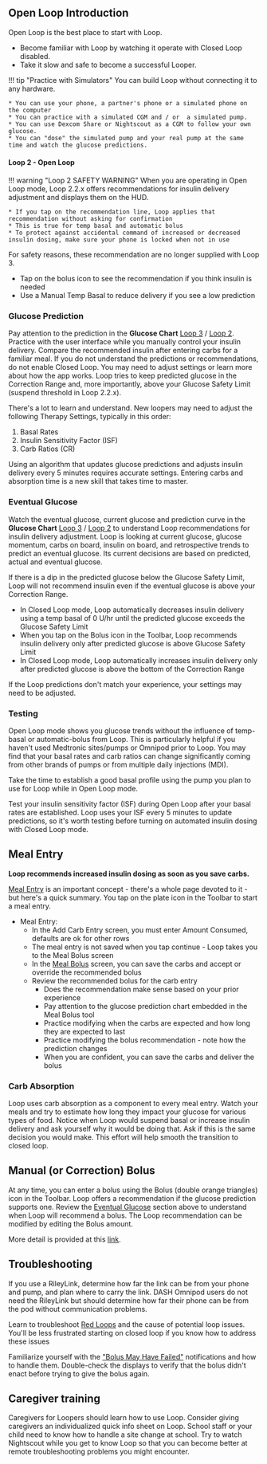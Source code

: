 ## Open Loop Introduction

Open Loop is the best place to start with Loop.

* Become familiar with Loop by watching it operate with Closed Loop disabled.
* Take it slow and safe to become a successful Looper.

!!! tip "Practice with Simulators"
    You can build Loop without connecting it to any hardware.

    * You can use your phone, a partner's phone or a simulated phone on the computer
    * You can practice with a simulated CGM and / or  a simulated pump.
    * You can use Dexcom Share or Nightscout as a CGM to follow your own glucose.
    * You can "dose" the simulated pump and your real pump at the same time and watch the glucose predictions.

#### Loop 2 - Open Loop

!!! warning "Loop 2 SAFETY WARNING"
    When you are operating in Open Loop mode, Loop 2.2.x offers recommendations for insulin delivery adjustment and displays them on the HUD.

    * If you tap on the recommendation line, Loop applies that recommendation without asking for confirmation
    * This is true for temp basal and automatic bolus
    * To protect against accidental command of increased or decreased insulin dosing, make sure your phone is locked when not in use

For safety reasons, these recommendation are no longer supplied with Loop 3. 

* Tap on the bolus icon to see the recommendation if you think insulin is needed
* Use a Manual Temp Basal to reduce delivery if you see a low prediction

### Glucose Prediction

Pay attention to the prediction in the **Glucose Chart** [Loop 3](../../loop-3/displays_v3.md#glucose-chart) / [Loop 2](../loop-settings/displays.md#glucose-chart). Practice with the user interface while you manually control your insulin delivery. Compare the recommended insulin after entering carbs for a familiar meal. If you do not understand the predictions or recommendations, do not enable Closed Loop. You may need to adjust settings or learn more about how the app works. Loop tries to keep predicted glucose in the Correction Range and, more importantly, above your Glucose Safety Limit (suspend threshold in Loop 2.2.x).

There's a lot to learn and understand. New loopers may need to adjust the following Therapy Settings, typically in this order:

1. Basal Rates
1. Insulin Sensitivity Factor (ISF)
1. Carb Ratios (CR)

Using an algorithm that updates glucose predictions and adjusts insulin delivery every 5 minutes requires accurate settings. Entering carbs and absorption time is a new skill that takes time to master.

### Eventual Glucose

Watch the eventual glucose, current glucose and prediction curve in the **Glucose Chart** [Loop 3](../../loop-3/displays_v3.md#glucose-chart) / [Loop 2](../loop-settings/displays.md#glucose-chart) to understand Loop recommendations for insulin delivery adjustment.  Loop is looking at current glucose, glucose momentum, carbs on board, insulin on board, and retrospective trends to predict an eventual glucose.  Its current decisions are based on predicted, actual and eventual glucose.

If there is a dip in the predicted glucose below the Glucose Safety Limit, Loop will not recommend insulin even if the eventual glucose is above your Correction Range.

* In Closed Loop mode, Loop automatically decreases insulin delivery using a temp basal of 0 U/hr until the predicted glucose exceeds the Glucose Safety Limit
* When you tap on the Bolus icon in the Toolbar, Loop recommends insulin delivery only after predicted glucose is above Glucose Safety Limit
* In Closed Loop mode, Loop automatically increases insulin delivery only after predicted glucose is above the bottom of the Correction Range

If the Loop predictions don't match your experience, your settings may need to be adjusted.

### Testing

Open Loop mode shows you glucose trends without the influence of temp-basal or automatic-bolus from Loop. This is particularly helpful if you haven't used Medtronic sites/pumps or Omnipod prior to Loop. You may find that your basal rates and carb ratios can change significantly coming from other brands of pumps or from multiple daily injections (MDI).

Take the time to establish a good basal profile using the pump you plan to use for Loop while in Open Loop mode.

Test your insulin sensitivity factor (ISF) during Open Loop after your basal rates are established.  Loop uses your ISF every 5 minutes to update predictions, so it's worth testing before turning on automated insulin dosing with Closed Loop mode.

## Meal Entry

**Loop recommends increased insulin dosing as soon as you save carbs.**

[Meal Entry](../features/carbs.md) is an important concept - there's a whole page devoted to it - but here's a quick summary. You tap on the plate icon in the Toolbar to start a meal entry.

* Meal Entry:
    * In the Add Carb Entry screen, you must enter Amount Consumed, defaults are ok for other rows
    * The meal entry is not saved when you tap continue - Loop takes you to the Meal Bolus screen
    * In the [Meal Bolus](../features/bolus.md#meal-bolus) screen, you can save the carbs and accept or override the recommended bolus
    * Review the recommended bolus for the carb entry
        * Does the recommendation make sense based on your prior experience
        * Pay attention to the glucose prediction chart embedded in the Meal Bolus tool
        * Practice modifying when the carbs are expected and how long they are expected to last
        * Practice modifying the bolus recommendation - note how the prediction changes
        * When you are confident, you can save the carbs and deliver the bolus

### Carb Absorption

Loop uses carb absorption as a component to every meal entry. Watch your meals and try to estimate how long they impact your glucose for various types of food. Notice when Loop would suspend basal or increase insulin delivery and ask yourself why it would be doing that. Ask if this is the same decision you would make.  This effort  will help smooth the transition to closed loop.


## Manual (or Correction) Bolus

At any time, you can enter a bolus using the Bolus (double orange triangles) icon in the Toolbar. Loop offers a recommendation if the glucose prediction supports one. Review the [Eventual Glucose](#eventual-glucose) section above to understand when Loop will recommend a bolus. The Loop recommendation can be modified by editing the Bolus amount.

More detail is provided at this [link](../features/bolus.md#manual-or-correction-bolus).

## Troubleshooting

If you use a RileyLink, determine how far the link can be from your phone and pump, and plan where to carry the link. DASH Omnipod users do not need the RileyLink but should determine how far their phone can be from the pod without communication problems.

Learn to troubleshoot [Red Loops](../../troubleshooting/yellow-red-loop.md) and the cause of potential loop issues. You'll be less frustrated starting on closed loop if you know how to address these issues

Familiarize yourself with the ["Bolus May Have Failed"](../features/bolus.md#bolus-failure-notifications) notifications and how to handle them.  Double-check the displays to verify that the bolus didn't enact before trying to give the bolus again.

## Caregiver training

Caregivers for Loopers should learn how to use Loop. Consider giving caregivers an individualized quick info sheet on Loop. School staff or your child need to know how to handle a site change at school. Try to watch Nightscout while you get to know Loop so that you can become better at remote troubleshooting problems you might encounter.
